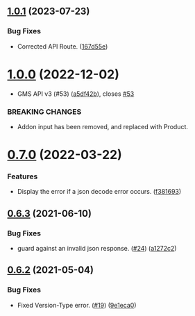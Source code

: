 ## [1.0.1](https://github.com//JoshPiper/GModStore-Deployment/compare/v1.0.0...v1.0.1) (2023-07-23)


### Bug Fixes

* Corrected API Route. ([167d55e](https://github.com//JoshPiper/GModStore-Deployment/commit/167d55e3eb29c53fa45098c711dd29753dc0fcfd))



# [1.0.0](https://github.com//JoshPiper/GModStore-Deployment/compare/v0.7.0...v1.0.0) (2022-12-02)


* GMS API v3 (#53) ([a5df42b](https://github.com//JoshPiper/GModStore-Deployment/commit/a5df42b6276ff38c96a4ab5920dac0050e193c47)), closes [#53](https://github.com//JoshPiper/GModStore-Deployment/issues/53)


### BREAKING CHANGES

* Addon input has been removed, and replaced with Product.



# [0.7.0](https://github.com//JoshPiper/GModStore-Deployment/compare/v0.6.3...v0.7.0) (2022-03-22)


### Features

* Display the error if a json decode error occurs. ([f381693](https://github.com//JoshPiper/GModStore-Deployment/commit/f3816935da8225f1381e14a7c4e47984c7bb4241))



## [0.6.3](https://github.com//JoshPiper/GModStore-Deployment/compare/v0.6.2...v0.6.3) (2021-06-10)


### Bug Fixes

* guard against an invalid json response. ([#24](https://github.com//JoshPiper/GModStore-Deployment/issues/24)) ([a1272c2](https://github.com//JoshPiper/GModStore-Deployment/commit/a1272c20bfcf052f9798db95c1e16a0220441ab1))



## [0.6.2](https://github.com//JoshPiper/GModStore-Deployment/compare/v0.6.1...v0.6.2) (2021-05-04)


### Bug Fixes

* Fixed Version-Type error. ([#19](https://github.com//JoshPiper/GModStore-Deployment/issues/19)) ([9e1eca0](https://github.com//JoshPiper/GModStore-Deployment/commit/9e1eca0bd8a278cf507d6d8eec9bef471f29a40b))



